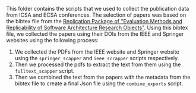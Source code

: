 This folder contains the scripts that we used to collect the publication data from ICSA and ECSA conferences. The selection of papers was based on the bibtex file from the [Replication Package of "Evaluation Methods and Replicability of Software Architecture Research Objects"](https://ieeexplore.ieee.org/document/9779823). Using this bibtex file, we collected the papers using their DOIs from the IEEE and Springer websites using the following process:

1. We collected the PDFs from the IEEE website and Springer website using the `springer_scapper` and `ieee_scrapper` scripts respectively. 
2. Then we processed the pdfs to extract the text from them using the `fulltext_scapper` script.
3. Then we combined the text from the papers with the metadata from the bibtex file to create a final Json file using the `combine_exports` script.